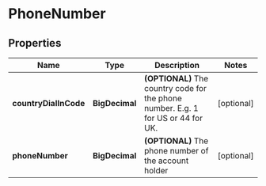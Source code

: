 

# PhoneNumber


## Properties

| Name | Type | Description | Notes |
|------------ | ------------- | ------------- | -------------|
|**countryDialInCode** | **BigDecimal** | **(OPTIONAL)** The country code for the phone number. E.g. 1 for US or 44 for UK.  |  [optional] |
|**phoneNumber** | **BigDecimal** | **(OPTIONAL)** The phone number of the account holder  |  [optional] |



